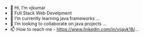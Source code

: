 - 👋 Hi, I’m vjkumar
- 👀 Full Stack Web Develpment
- 🌱 I’m currently learning java frameworks ...
- 💞️ I’m looking to collaborate on java projects ...
- 📫 How to reach me - https://www.linkedin.com/in/vijayk18/...

<!---
letsmailvjkumar/letsmailvjkumar is a ✨ special ✨ repository because its `README.md` (this file) appears on your GitHub profile.
You can click the Preview link to take a look at your changes.
--->
